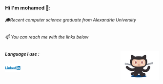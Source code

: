  <h3>Hi I'm mohamed 👋:</h3>
<h6>🎓Recent computer science graduate from Alexandria University </h6>
<h6>📫 You can reach me with the links below</h6>

<p align="center">
<a href="https://www.linkedin.com/in/muhamedhassan007/"></a>
<a href="https://twitter.com/muhamed2711"></a>
<a href="https://www.instagram.com/muhamed.hassan_x/?hl=en"></a>
</p>
 <img src="https://github.com/muhamedhassan007/muhamedhassan007/blob/master/logo.gif" align="right" width="25%"> 
<!--
**muhamedhassan007/muhamedhassan007** is a ✨ _special_ ✨ repository because its `README.md` (this file) appears on your GitHub profile.
-->
<h5>Language I use :</h5>
<a href="https://www.linkedin.com/in/muhamedhassan007/">
<img  alt="Twitter" src="https://github.com/muhamedhassan007/muhamedhassan007/blob/master/Linkedin-Logo.png" width="10%" height="10%" >
